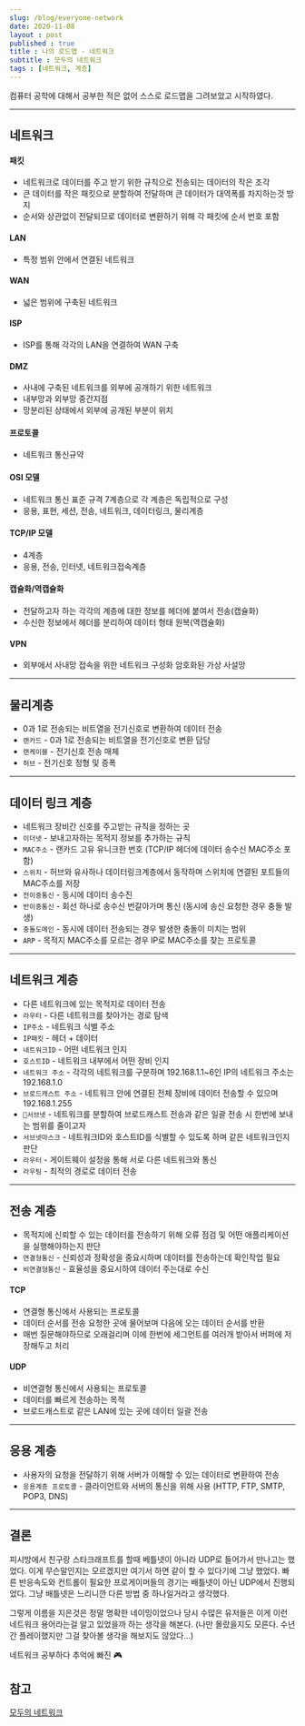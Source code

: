 ```yaml
---
slug: /blog/everyone-network
date: 2020-11-08
layout : post
published : true
title : 나의 로드맵 - 네트워크
subtitle : 모두의 네트워크
tags : [네트워크, 계층]
--- 
```

컴퓨터 공학에 대해서 공부한 적은 없어 스스로 로드맵을 그려보았고 시작하였다.

------
## 네트워크
#### 패킷
- 네트워크로 데이터를 주고 받기 위한 규칙으로 전송되는 데이터의 작은 조각
- 큰 데이터를 작은 패킷으로 분할하여 전달하며 큰 데이터가 대역폭를 차지하는것 방지
- 순서와 상관없이 전달되므로 데이터로 변환하기 위해 각 패킷에 순서 번호 포함

#### LAN
- 특정 범위 안에서 연결된 네트워크

#### WAN
- 넓은 범위에 구축된 네트워크

#### ISP
- ISP를 통해 각각의 LAN을 연결하여 WAN 구축

#### DMZ
- 사내에 구축된 네트워크를 외부에 공개하기 위한 네트워크
- 내부망과 외부망 중간지점
- 망분리된 상태에서 외부에 공개된 부분이 위치

#### 프로토콜
- 네트워크 통신규약

#### OSI 모델
- 네트워크 통신 표준 규격 7계층으로 각 계층은 독립적으로 구성
- 응용, 표현, 세션, 전송, 네트워크, 데이터링크, 물리계층

#### TCP/IP 모델
- 4계층
- 응용, 전송, 인터넷, 네트워크접속계층

#### 캡슐화/역캡슐화
- 전달하고자 하는 각각의 계층에 대한 정보를 헤더에 붙여서 전송(캡슐화)
- 수신한 정보에서 헤더를 분리하여 데이터 형태 원복(역캡슐화)

#### VPN
- 외부에서 사내망 접속을 위한 네트워크 구성화 암호화된 가상 사설망

------
## 물리계층
- 0과 1로 전송되는 비트열을 전기신호로 변환하여 데이터 전송
- `랜카드` - 0과 1로 전송되는 비트열을 전기신호로 변환 담당
- `랜케이블` - 전기신호 전송 매체
- `허브` - 전기신호 정형 및 증폭

------
## 데이터 링크 계층
- 네트워크 장비간 신호를 주고받는 규칙을 정하는 곳
- `이더넷` - 보내고자하는 목적지 정보를 추가하는 규칙
- `MAC주소` - 랜카드 고유 유니크한 번호 (TCP/IP 헤더에 데이터 송수신 MAC주소 포함)
- `스위치` - 허브와 유사하나 데이터링크계층에서 동작하며 스위치에 연결된 포트들의 MAC주소를 저장
- `전이중통신` - 동시에 데이터 송수진
- `반이중통신` - 회선 하나로 송수신 번갈아가며 통신 (동시에 송신 요청한 경우 충돌 발생)
- `충돌도메인` - 동시에 데이터 전송되는 경우 발생한 충돌이 미치는 범위
- `ARP` - 목적지 MAC주소를 모르는 경우 IP로 MAC주소를 찾는 프로토콜

------
## 네트워크 계층
- 다른 네트워크에 있는 목적지로 데이터 전송
- `라우터` - 다른 네트워크를 찾아가는 경로 탐색
- `IP주소` - 네트워크 식별 주소
- `IP패킷` - 헤더 + 데이터
- `네트워크ID` - 어떤 네트워크 인지
- `호스트ID` - 네트워크 내부에서 어떤 장비 인지
- `네트워크 주소` - 각각의 네트워크를 구분하며 192.168.1.1~6인 IP의 네트워크 주소는 192.168.1.0
- `브로드캐스트 주소` - 네트워크 안에 연결된 전체 장비에 데이터 전송할 수 있으며 192.168.1.255
- `🚨서브넷` - 네트워크를 분할하여 브로드캐스트 전송과 같은 일괄 전송 시 한번에 보내는 범위를 줄이고자
- `서브넷마스크` - 네트워크ID와 호스트ID를 식별할 수 있도록 하며 같은 네트워크인지 판단
- `라우터` - 게이트웨이 설정을 통해 서로 다른 네트워크와 통신
- `라우팅` - 최적의 경로로 데이터 전송

------
## 전송 계층
- 목적지에 신뢰할 수 있는 데이터를 전송하기 위해 오류 점검 및 어떤 애플리케이션을 실행해야하는지 판단
- `연결형통신` - 신뢰성과 정확성을 중요시하며 데이터를 전송하는데 확인작업 필요
- `비연결형통신` - 효율성을 중요시하여 데이터 주는대로 수신

#### TCP
- 연결형 통신에서 사용되는 프로토콜
- 데이터 순서를 전송 요청한 곳에 물어보며 다음에 오는 데이터 순서를 반환
- 매번 질문해야하므로 오래걸리며 이에 한번에 세그먼트를 여러개 받아서 버퍼에 저장해두고 처리

#### UDP
- 비연결형 통신에서 사용되는 프로토콜
- 데이터를 빠르게 전송하는 목적
- 브로드캐스트로 같은 LAN에 있는 곳에 데이터 일괄 전송

------
## 응용 계층
- 사용자의 요청을 전달하기 위해 서버가 이해할 수 있는 데이터로 변환하여 전송
- `응용계층 프로토콜` - 클라이언트와 서버의 통신을 위해 사용 (HTTP, FTP, SMTP, POP3, DNS)

------
## 결론
피시방에서 친구랑 스타크래프트를 할때 베틀넷이 아니라 UDP로 들어가서 만나고는 했었다.
이게 무슨말인지는 모르겠지만 여기서 하면 같이 할 수 있다기에 그냥 했었다.
빠른 반응속도와 컨트롤이 필요한 프로게이머들의 경기는 배틀넷이 아닌 UDP에서 진행되었다.
그냥 배틀넷은 느리니깐 다른 방법 중 하나일거라고 생각했다.

그렇게 이름을 지은것은 정말 명확한 네이밍이었으나 당시 수많은 유저들은 이게 이런 네트워크 용어라는걸 알고 있었을까 하는 생각을 해본다.
(나만 몰랐을지도 모른다. 수년간 플레이했지만 그걸 찾아볼 생각을 해보지도 않았다...)

네트워크 공부하다 추억에 빠진 🎮

## 참고
[모두의 네트워크](http://www.kyobobook.co.kr/product/detailViewKor.laf?ejkGb=KOR&mallGb=KOR&barcode=9791160505030&orderClick=LEa&Kc=)

